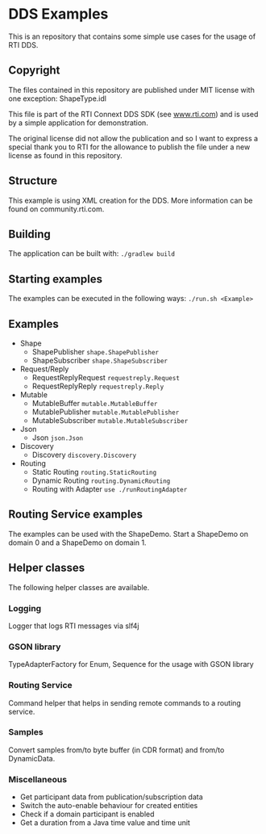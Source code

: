 # DDS Examples
This is an repository that contains some simple use cases for the usage of RTI DDS.

## Copyright

The files contained in this repository are published under MIT license with one exception: ShapeType.idl

This file is part of the RTI Connext DDS SDK (see www.rti.com) and is used by a simple application for demonstration. 

The original license did not allow the publication and so I want to express a special thank you to RTI for 
the allowance to publish the file under a new license as found in this repository.

## Structure
This example is using XML creation for the DDS. More information can be found on community.rti.com.

## Building
The application can be built with:
`./gradlew build`

## Starting examples
The examples can be executed in the following ways:
`./run.sh <Example>`

## Examples
* Shape
  * ShapePublisher `shape.ShapePublisher`
  * ShapeSubscriber `shape.ShapeSubscriber`
* Request/Reply
  * RequestReplyRequest `requestreply.Request`
  * RequestReplyReply `requestreply.Reply`
* Mutable
  * MutableBuffer `mutable.MutableBuffer`
  * MutablePublisher `mutable.MutablePublisher`
  * MutableSubscriber `mutable.MutableSubscriber`
* Json
  * Json `json.Json`
* Discovery
  * Discovery `discovery.Discovery`
* Routing
  * Static Routing `routing.StaticRouting`
  * Dynamic Routing `routing.DynamicRouting`
  * Routing with Adapter `use ./runRoutingAdapter`

## Routing Service examples
The examples can be used with the ShapeDemo. Start a ShapeDemo on domain 0 and a ShapeDemo on domain 1.

## Helper classes
The following helper classes are available.

### Logging
Logger that logs RTI messages via slf4j

### GSON library
TypeAdapterFactory for Enum, Sequence for the usage with GSON library

### Routing Service
Command helper that helps in sending remote commands to a routing service.

### Samples
Convert samples from/to byte buffer (in CDR format) and from/to DynamicData.

### Miscellaneous
* Get participant data from publication/subscription data
* Switch the auto-enable behaviour for created entities
* Check if a domain participant is enabled
* Get a duration from a Java time value and time unit

